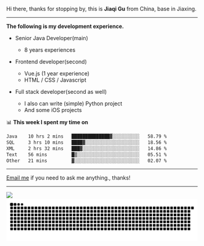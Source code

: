 Hi there, thanks for stopping by, this is **Jiaqi Gu** from China, base in Jiaxing.

---

**The following is my development experience.**

- Senior Java Developer(main)
  - 8 years experiences

- Frontend developer(second)
  - Vue.js (1 year experience)
  - HTML / CSS / Javascript
  
- Full stack developer(second as well)
  - I also can write (simple) Python project
  - And some iOS projects

📊 **This week I spent my time on**
<!--START_SECTION:waka-->

```text
Java    10 hrs 2 mins   ██████████████▓░░░░░░░░░░   58.79 %
SQL     3 hrs 10 mins   ████▓░░░░░░░░░░░░░░░░░░░░   18.56 %
XML     2 hrs 32 mins   ███▓░░░░░░░░░░░░░░░░░░░░░   14.86 %
Text    56 mins         █▒░░░░░░░░░░░░░░░░░░░░░░░   05.51 %
Other   21 mins         ▓░░░░░░░░░░░░░░░░░░░░░░░░   02.07 %
```

<!--END_SECTION:waka-->

---

[Email me](mailto:htk2klwgr@mozmail.com?subject=Hiring_from_GitHub) if you need to ask me anything., thanks!

---

![]( https://visitor-badge.glitch.me/badge?page_id=githubgujiaqi)
![]( https://github.com/droid-Q/droid-Q/raw/output/github-contribution-grid-snake.svg#gh-dark-mode-only)
